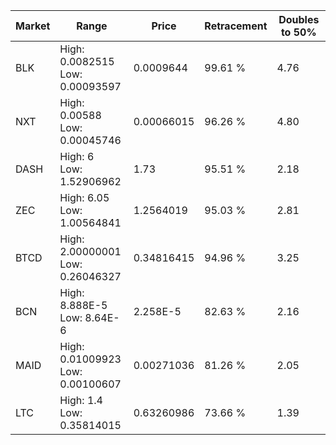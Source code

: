 | Market | Range | Price| Retracement | Doubles to 50% |
| --- | --- | --- | --- | --- |
| BLK | High: 0.0082515<br />Low: 0.00093597 | 0.0009644 | 99.61 % | 4.76 |
| NXT | High: 0.00588<br />Low: 0.00045746 | 0.00066015 | 96.26 % | 4.80 |
| DASH | High: 6<br />Low: 1.52906962 | 1.73 | 95.51 % | 2.18 |
| ZEC | High: 6.05<br />Low: 1.00564841 | 1.2564019 | 95.03 % | 2.81 |
| BTCD | High: 2.00000001<br />Low: 0.26046327 | 0.34816415 | 94.96 % | 3.25 |
| BCN | High: 8.888E-5<br />Low: 8.64E-6 | 2.258E-5 | 82.63 % | 2.16 |
| MAID | High: 0.01009923<br />Low: 0.00100607 | 0.00271036 | 81.26 % | 2.05 |
| LTC | High: 1.4<br />Low: 0.35814015 | 0.63260986 | 73.66 % | 1.39 |

